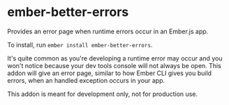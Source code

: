 # ember-better-errors

Provides an error page when runtime errors occur in an Ember.js app.

To install, run `ember install ember-better-errors`.

It's quite common as you're developing a runtime error may occur and you won't notice because your dev tools console will not always be open. This addon will give an error page, similar to how Ember CLI gives you build errors, when an handled exception occurs in your app.

This addon is meant for development only, not for production use.
